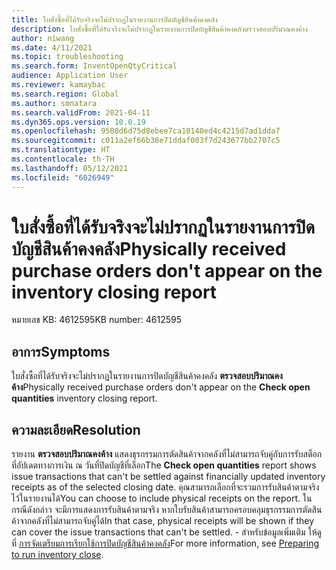 ```yaml
---
title: ใบสั่งซื้อที่ได้รับจริงจะไม่ปรากฏในรายงานการปิดบัญชีสินค้าคงคลัง
description: ใบสั่งซื้อที่ได้รับจริงจะไม่ปรากฏในรายงานการปิดบัญชีสินค้าคงคลังตรวจสอบปริมาณคงค้าง
author: niwang
ms.date: 4/11/2021
ms.topic: troubleshooting
ms.search.form: InventOpenQtyCritical
audience: Application User
ms.reviewer: kamaybac
ms.search.region: Global
ms.author: smnatara
ms.search.validFrom: 2021-04-11
ms.dyn365.ops.version: 10.0.19
ms.openlocfilehash: 9508d6d75d8ebee7ca10140ed4c4215d7ad1dda7
ms.sourcegitcommit: c011a2ef66b38e71ddaf003f7d243677bb2707c5
ms.translationtype: HT
ms.contentlocale: th-TH
ms.lasthandoff: 05/12/2021
ms.locfileid: "6026949"
---
```

# <a name="physically-received-purchase-orders-dont-appear-on-the-inventory-closing-report"></a><span data-ttu-id="187c8-103">ใบสั่งซื้อที่ได้รับจริงจะไม่ปรากฏในรายงานการปิดบัญชีสินค้าคงคลัง</span><span class="sxs-lookup"><span data-stu-id="187c8-103">Physically received purchase orders don't appear on the inventory closing report</span></span>

<span data-ttu-id="187c8-104">หมายเลข KB: 4612595</span><span class="sxs-lookup"><span data-stu-id="187c8-104">KB number: 4612595</span></span>

## <a name="symptoms"></a><span data-ttu-id="187c8-105">อาการ</span><span class="sxs-lookup"><span data-stu-id="187c8-105">Symptoms</span></span>

<span data-ttu-id="187c8-106">ใบสั่งซื้อที่ได้รับจริงจะไม่ปรากฏในรายงานการปิดบัญชีสินค้าคงคลัง **ตรวจสอบปริมาณคงค้าง**</span><span class="sxs-lookup"><span data-stu-id="187c8-106">Physically received purchase orders don't appear on the **Check open quantities** inventory closing report.</span></span>

## <a name="resolution"></a><span data-ttu-id="187c8-107">ความละเอียด</span><span class="sxs-lookup"><span data-stu-id="187c8-107">Resolution</span></span>

<span data-ttu-id="187c8-108">รายงาน **ตรวจสอบปริมาณคงค้าง** แสดงธุรกรรมการตัดสินค้าจากคลังที่ไม่สามารถจับคู่กับการรับสต็อกที่อัปเดตทางการเงิน ณ วันที่ปิดบัญชีที่เลือก</span><span class="sxs-lookup"><span data-stu-id="187c8-108">The **Check open quantities** report shows issue transactions that can't be settled against financially updated inventory receipts as of the selected closing date.</span></span> <span data-ttu-id="187c8-109">คุณสามารถเลือกที่จะรวมการรับสินค้าตามจริงไว้ในรายงานได้</span><span class="sxs-lookup"><span data-stu-id="187c8-109">You can choose to include physical receipts on the report.</span></span> <span data-ttu-id="187c8-110">ในกรณีดังกล่าว จะมีการแสดงการรับสินค้าตามจริง หากใบรับสินค้าสามารถครอบคลุมธุรกรรมการตัดสินค้าจากคลังที่ไม่สามารถจับคู่ได้</span><span class="sxs-lookup"><span data-stu-id="187c8-110">In that case, physical receipts will be shown if they can cover the issue transactions that can't be settled.</span></span> <span data-ttu-id="187c8-111">- สำหรับข้อมูลเพิ่มเติม ให้ดูที่ [การจัดเตรียมการเรียกใช้การปิดบัญชีสินค้าคงคลัง](/dynamicsax-2012/appuser-itpro/preparing-to-run-inventory-close)</span><span class="sxs-lookup"><span data-stu-id="187c8-111">For more information, see [Preparing to run inventory close](/dynamicsax-2012/appuser-itpro/preparing-to-run-inventory-close).</span></span>

